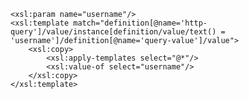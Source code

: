     <xsl:param name="username"/>
	<xsl:template match="definition[@name='http-query']/value/instance[definition/value/text() = 'username']/definition[@name='query-value']/value">
		<xsl:copy>
			<xsl:apply-templates select="@*"/>
			<xsl:value-of select="username"/>
		</xsl:copy>
    </xsl:template>